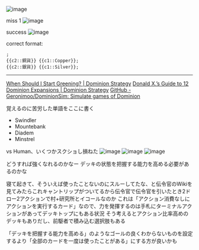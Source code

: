 
![image](https://gyazo.com/37158bfd1606bd4e834af1beb0d3e001/thumb/1000)

miss 1
![image](https://gyazo.com/88c74a060fc8817c7785254665bd6cd9/thumb/1000)

success
![image](https://gyazo.com/5acc53670d5f7dad9da393c2e10d4073/thumb/1000)

correct format:

```
;
{{c2::銅貨}} {{c1::Copper}};
{{c2::銀貨}} {{c1::Silver}};
```


---
[When Should I Start Greening? | Dominion Strategy](https://dominionstrategy.com/2019/03/31/when-should-i-start-greening/)
[Donald X.’s Guide to 12 Dominion Expansions | Dominion Strategy](https://dominionstrategy.com/2019/02/22/donald-x-s-guide-to-12-dominion-expansions/)
[GitHub - Geronimoo/DominionSim: Simulate games of Dominion](https://github.com/Geronimoo/DominionSim)

覚えるのに苦労した単語をここに書く
- Swindler
- Mountebank
- Diadem
- Minstrel

vs Human、いくつかスクショし損ねた
![image](https://gyazo.com/070da611d282173df3397350d083f0ab/thumb/1000)
![image](https://gyazo.com/20bed9f989b83c76a1a8d2a824db5f67/thumb/1000)
![image](https://gyazo.com/8929463ada64524fc2eb8b0204a72cc0/thumb/1000)

どうすれば強くなれるのかなー
デッキの状態を把握する能力を高める必要があるのかな

寝て起きて、そういえば使ったことないのにスルーしてたな、と伝令官のWikiを見てみたらこれキャントリップがついてるから伝令官で伝令官を引いたとき2ドロー2アクションで村+研究所とイコールなのか
これは「アクション消費なしにアクションを実行するカード」なので、力を発揮するのは手札にターミナルアクションがあってデッキトップにもある状況
そう考えるとアクション比率高めのデッキもありだし、前駆者で積み込む選択肢もある

「デッキを把握する能力を高める」のようなゴールの良くわからないものを設定するより「全部のカードを一度は使ったことがある」にする方が良いかも
